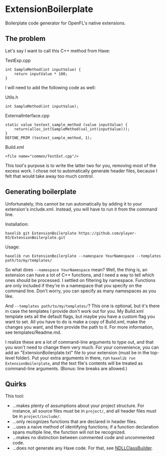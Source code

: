ExtensionBoilerplate
====================

Boilerplate code generator for OpenFL's native extensions.

The problem
-----------

Let's say I want to call this C++ method from Haxe:

TestExp.cpp

    int SampleMethod(int inputValue) {
        return inputValue * 100;
    }

I will need to add the following code as well:

Utils.h

    int SampleMethod(int inputValue);

ExternalInterface.cpp

    static value testext_sample_method (value inputValue) {
        return(alloc_int(SampleMethod(val_int(inputValue)));
    }
    DEFINE_PRIM (testext_sample_method, 1);

Build.xml

    <file name="common/TestExt.cpp"/>

This tool's purpose is to write the latter two for you, removing most of the excess work. I chose not to automatically generate header files, because I felt that would take away too much control.

Generating boilerplate
----------------------

Unfortunately, this cannot be run automatically by adding it to your extension's include.xml. Instead, you will have to run it from the command line.

Installation:

    haxelib git ExtensionBoilerplate https://github.com/player-03/ExtensionBoilerplate.git

Usage:

    haxelib run ExtensionBoilerplate --namespace YourNamespace --templates path/to/my/templates/

So what does `--namespace YourNamespace` mean? Well, the thing is, an extension can have a lot of C++ functions, and I need a way to tell which ones should be processed. I settled on filtering by namespace. Functions are only included if they're in a namespace that you specify on the command line. Don't worry, you can specify as many namespaces as you like.

And `--templates path/to/my/templates/`? This one is optional, but it's there in case the templates I provide don't work out for you. My Build.xml template sets all the default flags, but maybe you have a custom flag you want to set. All you have to do is make a copy of Build.xml, make the changes you want, and then provide the path to it. For more information, see templates/Readme.md.

I realize these are a lot of command-line arguments to type out, and that you won't need to change them very much. For your convenience, you can add an "ExtensionBoilerplate.txt" file to your extension (must be in the top-level folder). Put your extra arguments in there, run `haxelib run ExtensionBoilerplate`, and the text file's contents will be treated as command-line arguments. (Bonus: line breaks are allowed.)

Quirks
------

This tool:
- ...makes plenty of assumptions about your project structure. For instance, all source files must be in `project/`, and all header files must be in `project/include/`.
- ...only recognizes functions that are declared in header files.
- ...uses a naive method of identifying functions; if a function declaration spans multiple line, the function will not be recognized.
- ...makes no distinction between commented code and uncommented code.
- ...does not generate any Haxe code. For that, see [NDLLClassBuilder](https://github.com/player-03/haxeutils/blob/master/README.md#ndllclassbuilderhx).
